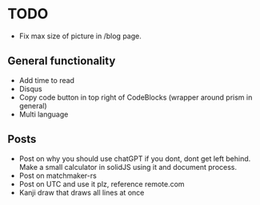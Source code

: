 # TODO

* Fix max size of picture in /blog page.

## General functionality

* Add time to read
* Disqus
* Copy code button in top right of CodeBlocks (wrapper around prism in general)
* Multi language

## Posts

* Post on why you should use chatGPT if you dont, dont get left behind.  Make a small calculator in solidJS using it and document process.
* Post on matchmaker-rs
* Post on UTC and use it plz, reference remote.com
* Kanji draw that draws all lines at once
